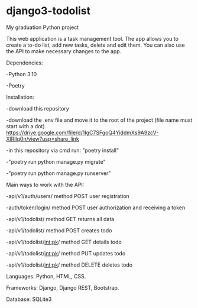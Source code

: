 # django3-todolist

My graduation Python project

This web application is a task management tool. The app allows you to create a to-do list, add new tasks, delete and edit them. 
You can also use the API to make necessary changes to the app.

Dependencies:

-Python 3.10

-Poetry

Installation:

-download this repository

-download the .env file and move it to the root of the project (file name must start with a dot)   https://drive.google.com/file/d/1IgC7SFgoQ4YiddmXs9A9zcV-XlRllq0n/view?usp=share_link

-in this repository via cmd run: "poetry install"

-"poetry run python manage.py migrate"

-"poetry run python manage.py runserver"

Main ways to work with the API:

-api/v1/auth/users/  method POST user registration

-auth/token/login/ method POST user authorization and receiving a token

-api/v1/todolist/ method GET  returns all data 

-api/v1/todolist/ method POST creates todo

-api/v1/todolist/<int:pk>/ method GET  details todo

-api/v1/todolist/<int:pk>/ method PUT updates todo

-api/v1/todolist/<int:pk>/ method DELETE deletes todo

Languages: Python, HTML, CSS.

Frameworks: Django, Django REST, Bootstrap.

Database: SQLite3
